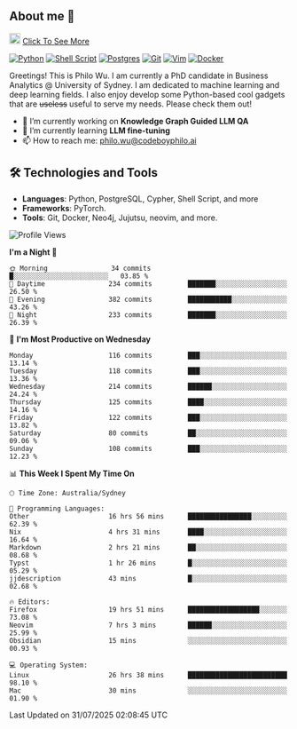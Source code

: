 ## About me 🤗

<a href="#"><img src="https://media.giphy.com/media/hvRJCLFzcasrR4ia7z/giphy.gif" width="20px" height="20px"></a> [Click To See More](https://codeboyphilo.github.io)

[![Python](https://img.shields.io/badge/python-3670A0?style=for-the-badge&logo=python&logoColor=ffdd54)](#)
[![Shell Script](https://img.shields.io/badge/shell_script-%23121011.svg?style=for-the-badge&logo=gnu-bash&logoColor=white)](#)
[![Postgres](https://img.shields.io/badge/postgres-%23316192.svg?style=for-the-badge&logo=postgresql&logoColor=white)](#)
[![Git](https://img.shields.io/badge/git-%23F05033.svg?style=for-the-badge&logo=git&logoColor=white)](#)
[![Vim](https://img.shields.io/badge/VIM-%2311AB00.svg?style=for-the-badge&logo=vim&logoColor=white)](#)
[![Docker](https://img.shields.io/badge/docker-%230db7ed.svg?style=for-the-badge&logo=docker&logoColor=white)](#)

Greetings! This is Philo Wu. I am currently a PhD candidate in Business Analytics \@ University of Sydney. I am dedicated to machine learning and deep learning fields. I also enjoy develop some Python-based cool gadgets that are ~~useless~~ useful to serve my needs. Please check them out!

- 🔭 I’m currently working on **Knowledge Graph Guided LLM QA**
- 🌱 I’m currently learning **LLM fine-tuning**
- 📫 How to reach me: philo.wu@codeboyphilo.ai

## 🛠 Technologies and Tools
- **Languages**: Python, PostgreSQL, Cypher, Shell Script, and more
- **Frameworks**: PyTorch.
- **Tools**: Git, Docker, Neo4j, Jujutsu, neovim, and more.

<!--START_SECTION:waka-->
![Profile Views](http://img.shields.io/badge/Profile%20Views-4-blue)

**I'm a Night 🦉** 

```text
🌞 Morning                34 commits          █░░░░░░░░░░░░░░░░░░░░░░░░   03.85 % 
🌆 Daytime                234 commits         ███████░░░░░░░░░░░░░░░░░░   26.50 % 
🌃 Evening                382 commits         ███████████░░░░░░░░░░░░░░   43.26 % 
🌙 Night                  233 commits         ███████░░░░░░░░░░░░░░░░░░   26.39 % 
```
📅 **I'm Most Productive on Wednesday** 

```text
Monday                   116 commits         ███░░░░░░░░░░░░░░░░░░░░░░   13.14 % 
Tuesday                  118 commits         ███░░░░░░░░░░░░░░░░░░░░░░   13.36 % 
Wednesday                214 commits         ██████░░░░░░░░░░░░░░░░░░░   24.24 % 
Thursday                 125 commits         ████░░░░░░░░░░░░░░░░░░░░░   14.16 % 
Friday                   122 commits         ███░░░░░░░░░░░░░░░░░░░░░░   13.82 % 
Saturday                 80 commits          ██░░░░░░░░░░░░░░░░░░░░░░░   09.06 % 
Sunday                   108 commits         ███░░░░░░░░░░░░░░░░░░░░░░   12.23 % 
```


📊 **This Week I Spent My Time On** 

```text
🕑︎ Time Zone: Australia/Sydney

💬 Programming Languages: 
Other                    16 hrs 56 mins      ████████████████░░░░░░░░░   62.39 % 
Nix                      4 hrs 31 mins       ████░░░░░░░░░░░░░░░░░░░░░   16.64 % 
Markdown                 2 hrs 21 mins       ██░░░░░░░░░░░░░░░░░░░░░░░   08.68 % 
Typst                    1 hr 26 mins        █░░░░░░░░░░░░░░░░░░░░░░░░   05.29 % 
jjdescription            43 mins             █░░░░░░░░░░░░░░░░░░░░░░░░   02.68 % 

🔥 Editors: 
Firefox                  19 hrs 51 mins      ██████████████████░░░░░░░   73.08 % 
Neovim                   7 hrs 3 mins        ██████░░░░░░░░░░░░░░░░░░░   25.99 % 
Obsidian                 15 mins             ░░░░░░░░░░░░░░░░░░░░░░░░░   00.93 % 

💻 Operating System: 
Linux                    26 hrs 38 mins      █████████████████████████   98.10 % 
Mac                      30 mins             ░░░░░░░░░░░░░░░░░░░░░░░░░   01.90 % 
```


 Last Updated on 31/07/2025 02:08:45 UTC
<!--END_SECTION:waka-->

